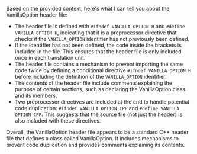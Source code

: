 Based on the provided context, here's what I can tell you about the VanillaOption header file:

* The header file is defined with `#ifndef VANILLA OPTION H` and `#define VANILLA OPTION H`, indicating that it is a preprocessor directive that checks if the `VANILLA_OPTION` identifier has not previously been defined.
* If the identifier has not been defined, the code inside the brackets is included in the file. This ensures that the header file is only included once in each translation unit.
* The header file contains a mechanism to prevent importing the same code twice by defining a conditional directive `#ifndef VANILLA OPTION H` before including the definition of the `VANILLA_OPTION` identifier.
* The contents of the header file include comments explaining the purpose of certain sections, such as declaring the VanillaOption class and its members.
* Two preprocessor directives are included at the end to handle potential code duplication: `#ifndef VANILLA OPTION CPP` and `#define VANILLA OPTION CPP`. This suggests that the source file (not just the header) is also included with these directives.

Overall, the VanillaOption header file appears to be a standard C++ header file that defines a class called VanillaOption. It includes mechanisms to prevent code duplication and provides comments explaining its contents.
